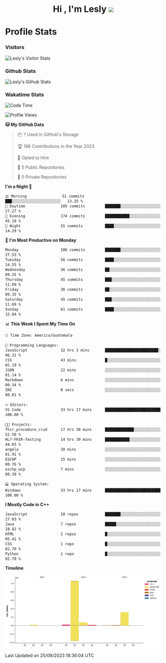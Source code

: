 <h1 align="center">Hi , I'm Lesly <img src="https://media.giphy.com/media/hvRJCLFzcasrR4ia7z/giphy.gif" width="28"></h1>


# Profile Stats

### Visitors
![Lesly's Visitor Stats](https://komarev.com/ghpvc/?username=leslycarrascoj&color=blue&style=for-the-badge&label=VIEWS)

### Github Stats
![Lesly's  Github Stats](https://github-readme-stats.vercel.app/api?username=leslycarrascoj&hide=contribs,issues,stars&count_private=true&include_all_commits=true&show_icons=true&theme=tokyonight)

### Wakatime Stats

<!--START_SECTION:waka-->
![Code Time](http://img.shields.io/badge/Code%20Time-354%20hrs%2042%20mins-blue)

![Profile Views](http://img.shields.io/badge/Profile%20Views-24-blue)

**🐱 My GitHub Data** 

> 📦 ? Used in GitHub's Storage 
 > 
> 🏆 196 Contributions in the Year 2023
 > 
> 💼 Opted to Hire
 > 
> 📜 5 Public Repositories 
 > 
> 🔑 0 Private Repositories 
 > 
**I'm a Night 🦉** 

```text
🌞 Morning                51 commits          ███░░░░░░░░░░░░░░░░░░░░░░   13.25 % 
🌆 Daytime                105 commits         ███████░░░░░░░░░░░░░░░░░░   27.27 % 
🌃 Evening                174 commits         ███████████░░░░░░░░░░░░░░   45.19 % 
🌙 Night                  55 commits          ████░░░░░░░░░░░░░░░░░░░░░   14.29 % 
```
📅 **I'm Most Productive on Monday** 

```text
Monday                   106 commits         ███████░░░░░░░░░░░░░░░░░░   27.53 % 
Tuesday                  56 commits          ████░░░░░░░░░░░░░░░░░░░░░   14.55 % 
Wednesday                36 commits          ██░░░░░░░░░░░░░░░░░░░░░░░   09.35 % 
Thursday                 45 commits          ███░░░░░░░░░░░░░░░░░░░░░░   11.69 % 
Friday                   36 commits          ██░░░░░░░░░░░░░░░░░░░░░░░   09.35 % 
Saturday                 45 commits          ███░░░░░░░░░░░░░░░░░░░░░░   11.69 % 
Sunday                   61 commits          ████░░░░░░░░░░░░░░░░░░░░░   15.84 % 
```


📊 **This Week I Spent My Time On** 

```text
🕑︎ Time Zone: America/Guatemala

💬 Programming Languages: 
JavaScript               32 hrs 3 mins       ████████████████████████░   96.31 % 
CSS                      43 mins             █░░░░░░░░░░░░░░░░░░░░░░░░   02.19 % 
JSON                     22 mins             ░░░░░░░░░░░░░░░░░░░░░░░░░   01.14 % 
Markdown                 6 mins              ░░░░░░░░░░░░░░░░░░░░░░░░░   00.34 % 
INI                      0 secs              ░░░░░░░░░░░░░░░░░░░░░░░░░   00.01 % 

🔥 Editors: 
VS Code                  33 hrs 17 mins      █████████████████████████   100.00 % 

🐱‍💻 Projects: 
fhir_procedure_crud      17 hrs 30 mins      █████████████░░░░░░░░░░░░   52.58 % 
HL7-FHIR-Testing         14 hrs 39 mins      ███████████░░░░░░░░░░░░░░   44.03 % 
angela                   38 mins             ░░░░░░░░░░░░░░░░░░░░░░░░░   01.91 % 
ESCHP                    15 mins             ░░░░░░░░░░░░░░░░░░░░░░░░░   00.76 % 
eschp_wip                7 mins              ░░░░░░░░░░░░░░░░░░░░░░░░░   00.39 % 

💻 Operating System: 
Windows                  33 hrs 17 mins      █████████████████████████   100.00 % 
```

**I Mostly Code in C++** 

```text
JavaScript               10 repos            ███████░░░░░░░░░░░░░░░░░░   27.03 % 
Java                     7 repos             █████░░░░░░░░░░░░░░░░░░░░   18.92 % 
HTML                     2 repos             █░░░░░░░░░░░░░░░░░░░░░░░░   05.41 % 
CSS                      1 repo              █░░░░░░░░░░░░░░░░░░░░░░░░   02.70 % 
Python                   1 repo              █░░░░░░░░░░░░░░░░░░░░░░░░   02.70 % 
```



**Timeline**

![Lines of Code chart](https://raw.githubusercontent.com/leslycarrascoj/leslycarrascoj/main/assets/bar_graph.png)


 Last Updated on 25/09/2023 18:36:04 UTC
<!--END_SECTION:waka-->

